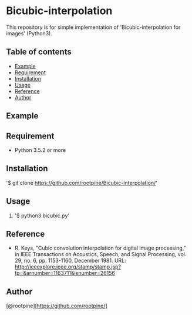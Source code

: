 # Bicubic-interpolation
This repository is for simple implementation of 'Bicubic-interpolation for images' (Python3). 

## Table of contents
  * [Example](Example)
  * [Requirement](Requirement)
  * [Installation](Installation)
  * [Usage](Usage)
  * [Reference](Reference)
  * [Author](Author)
  
## Example
   
## Requirement
  - Python 3.5.2 or more 

## Installation
  '$ git clone https://github.com/rootpine/Bicubic-interpolation/'

## Usage
   1. '$ python3 bicubic.py'

## Reference
  * R. Keys, "Cubic convolution interpolation for digital image processing," in IEEE Transactions on Acoustics, Speech, and Signal Processing, vol. 29, no. 6, pp. 1153-1160, December 1981. URL: <http://ieeexplore.ieee.org/stamp/stamp.jsp?tp=&arnumber=1163711&isnumber=26156>


## Author
  [@rootpine][https://github.com/rootpine/]
